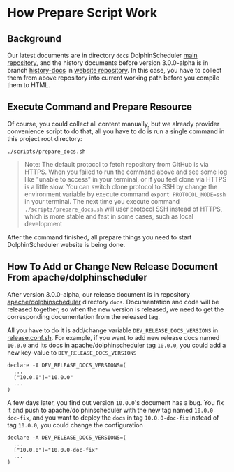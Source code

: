 # How Prepare Script Work

## Background

Our latest documents are in directory `docs` DolphinScheduler [main repository](https://github.com/apache/dolphinscheduler.git),
and the history documents before version 3.0.0-alpha is in branch [history-docs](https://github.com/apache/dolphinscheduler-website/tree/history-docs)
in [website repository](https://github.com/apache/dolphinscheduler-website). In this case, you have to collect them from
above repository into current working path before you compile  them to HTML.

## Execute Command and Prepare Resource

Of course, you could collect all content manually, but we already provider convenience script to do that, all you have to
do is run a single command in this project root directory:

```shell
./scripts/prepare_docs.sh
```

> Note: The default protocol to fetch repository from GitHub is via HTTPS. When you failed to run the command above and
> see some log like "unable to access" in your terminal, or if you feel clone via HTTPS is a little slow. You can switch
> clone protocol to SSH by change the environment variable by execute command `export PROTOCOL_MODE=ssh` in your terminal.
> The next time you execute command `./scripts/prepare_docs.sh` will user protocol SSH instead of HTTPS, which is more stable
> and fast in some cases, such as local development

After the command finished, all prepare things you need to start DolphinScheduler website is being done.

## How To Add or Change New Release Document From apache/dolphinscheduler

After version 3.0.0-alpha, our release document is in repository [apache/dolphinscheduler](https://github.com/apache/dolphinscheduler)
directory `docs`. Documentation and code will be released together, so when the new version is released, we need to get
the corresponding documentation from the released tag.

All you have to do it is add/change variable `DEV_RELEASE_DOCS_VERSIONS` in [release.conf.sh](./scripts/release.conf.sh).
For example, if you want to add new release docs named `10.0.0` and its docs in apache/dolphinscheduler tag `10.0.0`, you
could add a new key-value to `DEV_RELEASE_DOCS_VERSIONS`

```shell
declare -A DEV_RELEASE_DOCS_VERSIONS=(
  ...
  ["10.0.0"]="10.0.0"
  ...
)
```

A few days later, you find out version `10.0.0`'s document has a bug. You fix it and push to apache/dolphinscheduler with
the new tag named `10.0.0-doc-fix`, and you want to deploy the `docs` in tag `10.0.0-doc-fix` instead of tag `10.0.0`,
you could change the configuration

```shell
declare -A DEV_RELEASE_DOCS_VERSIONS=(
  ...
  ["10.0.0"]="10.0.0-doc-fix"
  ...
)
```